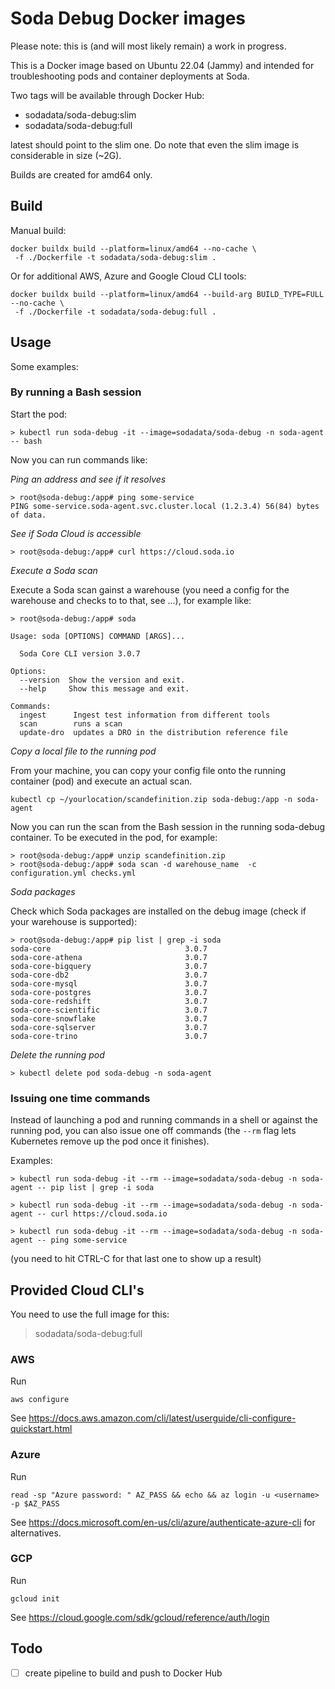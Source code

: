 # Soda Debug Docker images

Please note: this is (and will most likely remain) a work in progress.

This is a Docker image based on Ubuntu 22.04 (Jammy) and intended for troubleshooting pods and container deployments at Soda.

Two tags will be available through Docker Hub:

- sodadata/soda-debug:slim
- sodadata/soda-debug:full

latest should point to the slim one. Do note that even the slim image is considerable in size (~2G).

Builds are created for amd64 only.

## Build

Manual build:

```
docker buildx build --platform=linux/amd64 --no-cache \
 -f ./Dockerfile -t sodadata/soda-debug:slim .
```

Or for additional AWS, Azure and Google Cloud CLI tools: 

```
docker buildx build --platform=linux/amd64 --build-arg BUILD_TYPE=FULL --no-cache \
 -f ./Dockerfile -t sodadata/soda-debug:full .
```

## Usage

Some examples:

### By running a Bash session

Start the pod:

```
> kubectl run soda-debug -it --image=sodadata/soda-debug -n soda-agent -- bash
```

Now you can run commands like:

*Ping an address and see if it resolves*

```
> root@soda-debug:/app# ping some-service
PING some-service.soda-agent.svc.cluster.local (1.2.3.4) 56(84) bytes of data.
```

*See if Soda Cloud is accessible*

```
> root@soda-debug:/app# curl https://cloud.soda.io
````

*Execute a Soda scan*

Execute a Soda scan gainst a warehouse (you need a config for the warehouse and checks to to that, see ...), for example like: 

```
> root@soda-debug:/app# soda

Usage: soda [OPTIONS] COMMAND [ARGS]...

  Soda Core CLI version 3.0.7

Options:
  --version  Show the version and exit.
  --help     Show this message and exit.

Commands:
  ingest      Ingest test information from different tools
  scan        runs a scan
  update-dro  updates a DRO in the distribution reference file
```



*Copy a local file to the running pod*

From your machine, you can copy your config file onto the running container (pod) and execute an actual scan.

```
kubectl cp ~/yourlocation/scandefinition.zip soda-debug:/app -n soda-agent
```

Now you can run the scan from the Bash session in the running soda-debug container. To be executed in the pod, for example:

```
> root@soda-debug:/app# unzip scandefinition.zip
> root@soda-debug:/app# soda scan -d warehouse_name  -c configuration.yml checks.yml
```

*Soda packages*

Check which Soda packages are installed on the debug image (check if your warehouse is supported): 

```
> root@soda-debug:/app# pip list | grep -i soda
soda-core                              3.0.7
soda-core-athena                       3.0.7
soda-core-bigquery                     3.0.7
soda-core-db2                          3.0.7
soda-core-mysql                        3.0.7
soda-core-postgres                     3.0.7
soda-core-redshift                     3.0.7
soda-core-scientific                   3.0.7
soda-core-snowflake                    3.0.7
soda-core-sqlserver                    3.0.7
soda-core-trino                        3.0.7
```

*Delete the running pod*

```
> kubectl delete pod soda-debug -n soda-agent
```

### Issuing one time commands

Instead of launching a pod and running commands in a shell or against the running pod, you can also issue one off commands (the `--rm` flag lets Kubernetes remove up the pod once it finishes).


Examples:

```
> kubectl run soda-debug -it --rm --image=sodadata/soda-debug -n soda-agent -- pip list | grep -i soda
```

```
> kubectl run soda-debug -it --rm --image=sodadata/soda-debug -n soda-agent -- curl https://cloud.soda.io
```

```
> kubectl run soda-debug -it --rm --image=sodadata/soda-debug -n soda-agent -- ping some-service
```
(you need to hit CTRL-C for that last one to show up a result)


## Provided Cloud CLI's

You need to use the full image for this:

> sodadata/soda-debug:full


### AWS 

Run

```
aws configure
```

See https://docs.aws.amazon.com/cli/latest/userguide/cli-configure-quickstart.html



### Azure

Run

```
read -sp "Azure password: " AZ_PASS && echo && az login -u <username> -p $AZ_PASS
```

See https://docs.microsoft.com/en-us/cli/azure/authenticate-azure-cli for alternatives.

### GCP

Run

```
gcloud init
```

See https://cloud.google.com/sdk/gcloud/reference/auth/login



## Todo

- [ ] create pipeline to build and push to Docker Hub